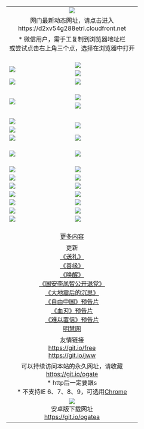 ﻿<table>
  <tr></tr>
  <tr><td colspan=2 align=center><img src="https://cloud.githubusercontent.com/assets/11880933/13434984/f430fae2-e012-11e5-814f-c2df1e82b247.jpg" /></td></tr>
  <tr><td colspan=2 align=center>网门最新动态网址，请点击进入
<br>https://d2xv54g288etrl.cloudfront.net
    </td>
  </tr>
  <tr>
    <td colspan=2 align=center>* 微信用户，需手工复制到浏览器地址栏<br>或尝试点击右上角三个点，选择在浏览器中打开
    <!--br>* IE6打开动态网址须在选项中勾选TLS 1.0--></td>
  </tr>
  <tr height="20">
  <tr>
    <td rowspan=2><a href="https://d2xv54g288etrl.cloudfront.net/ogUP.aspx?name=11DKC.mp4&list=11DKC" target="_blank"><img src="https://d2xv54g288etrl.cloudfront.net/Up/11DKC1.jpg" /></a></td> 
    <td><div><a href="https://d2xv54g288etrl.cloudfront.net/ogUP.aspx?name=LRWS.mp4&list=LRWS" target="_blank"><img src="https://d2xv54g288etrl.cloudfront.net/Up/LRWS.jpg" /></a></td>
   </tr>
  <tr>
    <td><a href="https://d2xv54g288etrl.cloudfront.net/ogNiceVedio.aspx" target="_blank"><img src="https://d2xv54g288etrl.cloudfront.net/Up/11TGKDY.jpg" /></a></td>
  </tr>
  <tr>
    <td><a href="https://d2xv54g288etrl.cloudfront.net/ogUP.aspx?name=_EA/%CA%AE%C4%EA.mp4&count=http://odisk.org/Up/_EA/%CA%AE%C4%EA.mp4;http://odisk.org/Up/_EE/%CC%CE%B8%E7%D9%A9%B5%E7%D3%B0%A3%BA%CA%AE%C4%EA.mp4|2|%CA%AE%C4%EA|%D5%FD%C6%AC;%CC%CE%B8%E7%D9%A9%B5%E7%D3%B0" target="_blank"><img src="https://d2xv54g288etrl.cloudfront.net/Up/_EA/%E5%8D%81%E5%B9%B4_135.jpg" /></a></td>
    <td><a href="https://d2xv54g288etrl.cloudfront.net/ogUP.aspx?name=_EC%C9%FA%CB%C0%D3%EB%C2%D6%BB%D8.mp4&count=http://v.ifeng.com/documentary/discovery/201501/039bdca9-5c34-4796-b332-43b8f831efce.shtml;http://v.ifeng.com/documentary/society/201501/030cc825-2840-4536-a0b8-416c88375055.shtml;http://v.ifeng.com/documentary/society/201501/03a412f8-32ec-4e18-81ba-98acf64ec1ca.shtml;http://v.ifeng.com/documentary/society/201501/03c58012-8e01-456a-9097-615b3b24a709.shtml|4|%C9%FA%CB%C0%D3%EB%C2%D6%BB%D8" target="_blank"><img src="https://d2xv54g288etrl.cloudfront.net/Up/_EC/%E7%94%9F%E6%AD%BB%E4%B8%8E%E8%BD%AE%E5%9B%9E_135.jpg" /></a></td>
  </tr>
  <tr height="20">
  <tr>
    <td rowspan=2><a href="https://d2xv54g288etrl.cloudfront.net/ogUP.aspx?name=4EE/DJ.mp4&list=4EEDJ" target="_blank"><img src="https://d2xv54g288etrl.cloudfront.net/Up/4EE/DJ140.jpg"/></a></td>
    <td><a href="https://d2xv54g288etrl.cloudfront.net/ogUP.aspx?name=4EE/ZG.mp4&list=4EEZG" target="_blank"><img src="https://d2xv54g288etrl.cloudfront.net/Up/4EE/ZG0.jpg"/></a></td>
    <!--td><a href="https://d2xv54g288etrl.cloudfront.net/ogUP.aspx?name=4EE/QQ.mp4&list=4EEQQ" target="_blank"><img src="https://d2xv54g288etrl.cloudfront.net/Up/4EE/QQ0.jpg"/></a></td>
    <td><a href="https://d2xv54g288etrl.cloudfront.net/ogUP.aspx?name=4EE/HQ.mp4&list=4EEHQ" target="_blank"><img src="https://d2xv54g288etrl.cloudfront.net/Up/4EE/HQ0.jpg"/></a></td-->
  </tr>
  <tr>
    <td><a href="https://d2xv54g288etrl.cloudfront.net/onCO.aspx?list=XWPL&mode=m" target="_blank"><img src="https://d2xv54g288etrl.cloudfront.net/Up/0WZTT.jpg" /></a></td> 
  </tr>
  <tr height="20">
  <tr>
    <td><a href="https://d2xv54g288etrl.cloudfront.net/ogUP.aspx?name=JQR.mp4&count=2" target="_blank"><img src="https://d2xv54g288etrl.cloudfront.net/Up/JQR.jpg" /></a></td>   
    <td rowspan=2><a href="https://d2xv54g288etrl.cloudfront.net/ogUP.aspx?name=JP.mp4&count=9" target="_blank"><img src="https://d2xv54g288etrl.cloudfront.net/Up/JP.jpg" /></td>
  </tr>
  <tr>
    <td><a href="https://d2xv54g288etrl.cloudfront.net/ogUP.aspx?name=WH.mp4" target="_blank"><img src="https://d2xv54g288etrl.cloudfront.net/Up/WH.jpg" /></a></td>
  </tr>
  <tr>
    <td><a href="https://d2xv54g288etrl.cloudfront.net/ogUP.aspx?name=SSZJ.mp4&list=SSZJ" target="_blank"><img src="https://d2xv54g288etrl.cloudfront.net/Up/SSZJ.jpg" /></a></td>
    <td><a href="https://d2xv54g288etrl.cloudfront.net/ogUP.aspx?name=WLSH.mp4&count=2" target="_blank"><img src="https://d2xv54g288etrl.cloudfront.net/Up/WLSH.jpg" /></a</td>
  </tr>
  <tr height="20">
  <tr>
    <td><a href="https://d2xv54g288etrl.cloudfront.net/ogUP.aspx?name=ZY.mp4&count=2015|16" target="_blank"><img src="https://d2xv54g288etrl.cloudfront.net/Up/ZY.jpg" /></a</td>
    <td><a href="https://d2xv54g288etrl.cloudfront.net/ogUP.aspx?name=XTFY.mp4&count=B|2,A|24" target="_blank"><img src="https://d2xv54g288etrl.cloudfront.net/Up/XTFY.jpg" /></a></td>
  </tr>
  <tr height="20">
  </tr>
  <!--tr>
    <td><a href="https://d2xv54g288etrl.cloudfront.net/ogUP.aspx?name=4EE/GX.mp4&list=4EEGX" target="_blank"><img src="https://d2xv54g288etrl.cloudfront.net/Up/4EE/GX0.jpg"/></a></td>
    <td><a href="https://d2xv54g288etrl.cloudfront.net/ogUP.aspx?name=4EE/HD.mp4&list=4EEHD" target="_blank"><img src="https://d2xv54g288etrl.cloudfront.net/Up/4EE/HD0.jpg"/></a></td>
  </tr>
  <tr>
    <td><a href="https://d2xv54g288etrl.cloudfront.net/ogUP.aspx?name=4EE/TX.mp4&list=4EETX" target="_blank"><img src="https://d2xv54g288etrl.cloudfront.net/Up/4EE/TX0.jpg"/></a></td>
    <td><a href="https://d2xv54g288etrl.cloudfront.net/ogUP.aspx?name=4EE/WZ.mp4&list=4EEWZ" target="_blank"><img src="https://d2xv54g288etrl.cloudfront.net/Up/4EE/WZ0.jpg"/></a></td>
  </tr-->
  <tr>
    <td><a href="https://d2xv54g288etrl.cloudfront.net/onUP.aspx?name=https://d1ni6yqhqrtjo7.cloudfront.net/" target="_blank"><img src="https://d2xv54g288etrl.cloudfront.net/Up/0DTW.jpg"/></a></td>
    <td><a href="https://d2xv54g288etrl.cloudfront.net/onUP.aspx?name=https://d240ns8up8earz.cloudfront.net/acenter/" target="_blank"><img src="https://d2xv54g288etrl.cloudfront.net/Up/0TDW.jpg" /></a></td>
  </tr>
  <tr>
    <td><a href="https://d2xv54g288etrl.cloudfront.net/onUP.aspx?name=https://d4508d6vomz2p.cloudfront.net/gb/nsc413.htm" target="_blank"><img src="https://d2xv54g288etrl.cloudfront.net/Up/0DJY.jpg" /></a></td>
    <td><a href="https://d2xv54g288etrl.cloudfront.net/onUP.aspx?name=https://d4apjbhkuxer1.cloudfront.net/xtr/gb/prog204.html" target="_blank"><img src="https://d2xv54g288etrl.cloudfront.net/Up/0XTR.jpg" /></a></td>
  </tr>
  <tr>
    <td><a href="https://d2xv54g288etrl.cloudfront.net/onUP.aspx?name=https://d3aj00iefsmfgc.cloudfront.net/" target="_blank"><img src="https://d2xv54g288etrl.cloudfront.net/Up/0MHW.jpg" /></a></td>
    <td><a href="https://d2xv54g288etrl.cloudfront.net/onUP.aspx?name=https://d20wz7qt14x5d2.cloudfront.net/" target="_blank"><img src="https://d2xv54g288etrl.cloudfront.net/Up/0ZJW.jpg" /></a></td>
  </tr>
  <tr>
    <td><a href="https://d2xv54g288etrl.cloudfront.net/ogUP.aspx?name=0FG.zip" target="_blank"><img src="https://d2xv54g288etrl.cloudfront.net/Up/0FG.jpg" /></a></td>
    <td><a href="https://d2xv54g288etrl.cloudfront.net/ogUP.aspx?name=0FGA.apk" target="_blank"><img src="https://d2xv54g288etrl.cloudfront.net/Up/0FGA.jpg" /></a></td>
  </tr>
  <tr>
    <td><a href="https://d2xv54g288etrl.cloudfront.net/ogUP.aspx?name=0U.zip" target="_blank"><img src="https://d2xv54g288etrl.cloudfront.net/Up/0U.jpg" /></a></td>
    <td><a href="https://d2xv54g288etrl.cloudfront.net/ogUP.aspx?name=0UA.apk" target="_blank"><img src="https://d2xv54g288etrl.cloudfront.net/Up/0UA.jpg" /></a></td>
  </tr>
  <tr>
    <td><a href="https://d2xv54g288etrl.cloudfront.net/ogUP.aspx?name=0iPPOTV.zip" target="_blank"><img src="https://d2xv54g288etrl.cloudfront.net/Up/0iPPOTV.jpg" /></a></td>
    <td><a href="https://d2xv54g288etrl.cloudfront.net/ogUP.aspx?name=0iNTD.apk" target="_blank"><img src="https://d2xv54g288etrl.cloudfront.net/Up/0iNTD.jpg" /></a></td>
  </tr>
  <!--tr>
    <td><a href="https://d2xv54g288etrl.cloudfront.net/ogNice.aspx" target="_blank"><img src="https://d2xv54g288etrl.cloudfront.net/Up/0WCYY.jpg" /></a></td>
    <td><a href="https://d2xv54g288etrl.cloudfront.net/onCO.aspx?list=XWPL&mode=m" target="_blank"><img src="https://d2xv54g288etrl.cloudfront.net/Up/0WZTT.jpg" /></a></td> 
  </tr-->
  <tr>
    <td><a href="https://d2xv54g288etrl.cloudfront.net/ogDY.aspx" target="_blank"><img src="https://d2xv54g288etrl.cloudfront.net/Up/0FK.jpg" /></a></td>
    <td><a href="https://d2xv54g288etrl.cloudfront.net/ogST.aspx" target="_blank"><img src="https://d2xv54g288etrl.cloudfront.net/Up/0ST.jpg" /></a></td> 
  </tr>
  <tr height="20">
  <tr>
    <td colspan=2 align=center><a href="https://d2xv54g288etrl.cloudfront.net/ogNice.aspx">更多内容</a>
    </td>
  </tr>
  <tr>
    <td colspan=2 align=center>更新<br>
      <a href="https://d2xv54g288etrl.cloudfront.net/ogUP.aspx?name=4ESL.mp4" target="_blank">《送礼》</a><br>
      <a href="https://d2xv54g288etrl.cloudfront.net/ogUP.aspx?name=4ESY.mp4" target="_blank">《善缘》</a><br>
      <a href="https://d2xv54g288etrl.cloudfront.net/ogUP.aspx?name=4EHX.mp4" target="_blank">《唤醒》</a><br>
      <a href="https://d2xv54g288etrl.cloudfront.net/ogUP.aspx?name=4LFZ.mp4" target="_blank">《国安李凤智公开退党》</a><br>
      <a href="https://d2xv54g288etrl.cloudfront.net/ogUP.aspx?name=4DDZHDCS.mp4" target="_blank">《大地震后的沉思》</a><br>
      <a href="https://d2xv54g288etrl.cloudfront.net/ogUP.aspx?name=11ZYZG0.mp4" target="_blank">《自由中国》预告片</a><br>
      <a href="https://d2xv54g288etrl.cloudfront.net/ogUP.aspx?name=11XR.mp4" target="_blank">《血刃》预告片</a><br>
      <a href="https://d2xv54g288etrl.cloudfront.net/ogUP.aspx?name=11NYZX.mp4&count=2" target="_blank">《难以置信》预告片</a><br>
      <a href="https://d2xv54g288etrl.cloudfront.net/onUP.aspx?name=https://www.minghui.org/" target="_blank">明慧网</a>
    </td>
  </tr>
  <tr>
    <td colspan=2 align=center>友情链接<br>
      <a href="https://git.io/free" target="_blank">https://git.io/free</a><br>
      <a href="https://git.io/jww" target="_blank">https://git.io/jww</a>
    </td>
  </tr>
  <tr>
    <td colspan=2 align=center>可以持续访问本站的永久网址，请收藏<br/><a href="https://git.io/ogate" target="_blank">https://git.io/ogate</a><br/>* http后一定要跟s<br/>* 不支持IE 6、7、8、9，可选用<a href="https://d2xv54g288etrl.cloudfront.net/ogUP.aspx?name=0ChromePortable.zip">Chrome</a></td>
  </tr>
  <tr>
    <td colspan=2 align=center><a href="https://d2xv54g288etrl.cloudfront.net/ogUP.aspx?name=0oGate.apk" target="_blank"><img src="https://cloud.githubusercontent.com/assets/11880933/13720399/75e143ee-e842-11e5-9f0a-1421f423c80f.jpg" /></a><br>安卓版下载网址<br><a href="https://git.io/ogatea">https://git.io/ogatea</a></td>
  </tr>
  <!--tr>
    <td colspan=2 align=center>可能失效的动态网址
    </td>
  </tr-->
</table>
